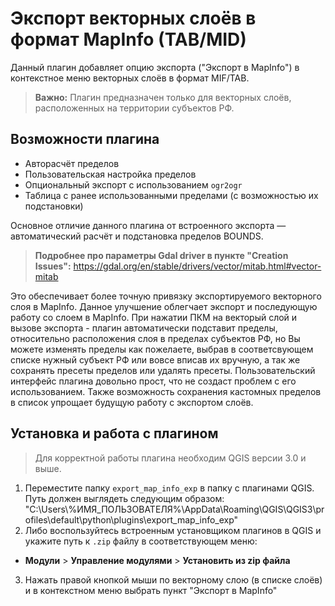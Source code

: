 # Экспорт векторных слоёв в формат MapInfo (TAB/MID)

Данный плагин добавляет опцию экспорта ("Экспорт в MapInfo") в контекстное меню векторных слоёв в формат MIF/TAB. 

> **Важно:** Плагин предназначен только для векторных слоёв, расположенных на территории субъектов РФ.

## Возможности плагина

- Авторасчёт пределов
- Пользовательская настройка пределов
- Опциональный экспорт с использованием `ogr2ogr`
- Таблица с ранее использованными пределами (с возможностью их подстановки)

Основное отличие данного плагина от встроенного экспорта — автоматический расчёт и подстановка пределов BOUNDS. 

> **Подробнее про параметры Gdal driver в пункте "Creation Issues":** https://gdal.org/en/stable/drivers/vector/mitab.html#vector-mitab

Это обеспечивает более точную привязку экспортируемого векторного слоя в MapInfo. Данное улучшение облегчает экспорт и последующую работу со слоем в MapInfo.
При нажатии ПКМ на векторый слой и вызове экспорта - плагин автоматически подставит пределы, относительно расположения слоя в пределах субъектов РФ, но Вы можете изменять пределы как пожелаете, выбрав в соответсвующем списке нужный субъект РФ или вовсе вписав их вручную, а так же сохранять пресеты пределов или удалять пресеты.
Пользовательский интерфейс плагина довольно прост, что не создаст проблем с его использованием.
Также возможность сохранения кастомных пределов в список упрощает будущую работу с экспортом слоёв.


## Установка и работа с плагином

>  Для корректной работы плагина необходим QGIS версии 3.0 и выше.

1. Переместите папку `export_map_info_exp` в папку с плагинами QGIS. Путь должен выглядеть следующим образом:
  "C:\Users\\%ИМЯ_ПОЛЬЗОВАТЕЛЯ%\AppData\Roaming\QGIS\QGIS3\profiles\default\python\plugins\export_map_info_exp"
2. Либо воспользуйтесь встроенным установщиком плагинов в QGIS и укажите путь к `.zip` файлу в соответствующем меню:
- **Модули** > **Управление модулями** > **Установить из zip файла**
3. Нажать правой кнопкой мыши по векторному слою (в списке слоёв) и в контекстном меню выбрать пункт "Экспорт в MapInfo"
